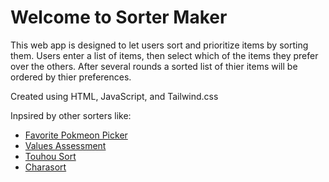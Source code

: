 # Welcome to Sorter Maker

This web app is designed to let users sort and prioritize items by sorting them.
Users enter a list of items, then select which of the items they prefer over the others.
After several rounds a sorted list of thier items will be ordered by thier preferences.

Created using HTML, JavaScript, and Tailwind.css

Inpsired by other sorters like:

- [Favorite Pokmeon Picker](https://www.dragonflycave.com/favorite.html)
- [Values Assessment](https://personalvalu.es/personal-values-test)
- [Touhou Sort](https://tohosort.frelia.my/)
- [Charasort](https://github.com/execfera/charasort/)
